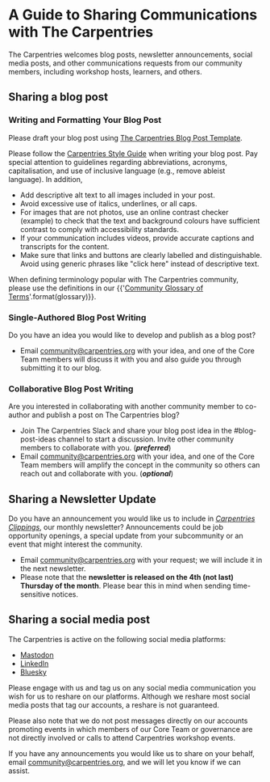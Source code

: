 # A Guide to Sharing Communications with The Carpentries

The Carpentries welcomes blog posts, newsletter announcements, social media posts, and other communications requests from our community members, including workshop hosts, learners, and others. 

## Sharing a blog post 

### Writing and Formatting Your Blog Post

Please draft your blog post using [The Carpentries Blog Post Template](https://docs.google.com/document/d/1iUUOHkpGm1H7OPYLtYRSeTFw08ctMbak4k1j6Xp5C-U/edit?tab=t.0). 

Please follow the [Carpentries Style Guide](https://docs.carpentries.org/resources/communications/style-guide.html) when writing your blog post. Pay special attention to guidelines regarding abbreviations, acronyms, capitalisation, and use of inclusive language (e.g., remove ableist language). In addition, 

* Add descriptive alt text to all images included in your post.   
* Avoid excessive use of italics, underlines, or all caps.  
* For images that are not photos, use an online contrast checker (example) to check that the text and background colours have sufficient contrast to comply with accessibility standards.  
* If your communication includes videos, provide accurate captions and transcripts for the content.  
* Make sure that links and buttons are clearly labelled and distinguishable. Avoid using generic phrases like "click here" instead of descriptive text.

When defining terminology popular with The Carpentries community, please use the definitions in our {{'[Community Glossary of Terms]({})'.format(glossary)}}.

### Single-Authored Blog Post Writing

Do you have an idea you would like to develop and publish as a blog post?

* Email [community@carpentries.org](mailto:community@carpentries.org) with your idea, and one of the Core Team members will discuss it with you and also guide you through submitting it to our blog. 

### Collaborative Blog Post Writing

Are you interested in collaborating with another community member to co-author and publish a post on The Carpentries blog?

* Join The Carpentries Slack and share your blog post idea in the \#blog-post-ideas channel to start a discussion. Invite other community members to collaborate with you. (***preferred***)  
* Email [community@carpentries.org](mailto:community@carpentries.org) with your idea, and one of the Core Team members will amplify the concept in the community so others can reach out and collaborate with you. (***optional***)

## Sharing a Newsletter Update 

Do you have an announcement you would like us to include in [*Carpentries Clippings*](https://carpentries.org/about-us/newsletter/), our monthly newsletter? Announcements could be job opportunity openings, a special update from your subcommunity or an event that might interest the community. 

* Email [community@carpentries.org](mailto:community@carpentries.org) with your request; we will include it in the next newsletter.   
* Please note that the **newsletter is released on the 4th (not last) Thursday of the month**. Please bear this in mind when sending time-sensitive notices. 


## Sharing a social media post

The Carpentries is active on the following social media platforms:

* [Mastodon](https://hachyderm.io/@thecarpentries)  
* [LinkedIn](https://www.linkedin.com/company/the-carpentries/)  
* [Bluesky](https://bsky.app/profile/carpentries.carpentries.org)

Please engage with us and tag us on any social media communication you wish for us to reshare on our platforms. Although we reshare most social media posts that tag our accounts, a reshare is not guaranteed. 

Please also note that we do not post messages directly on our accounts promoting events in which members of our Core Team or governance are not directly involved or calls to attend Carpentries workshop events.  

If you have any announcements you would like us to share on your behalf, email [community@carpentries.org](mailto:community@carpentries.org), and we will let you know if we can assist. 

